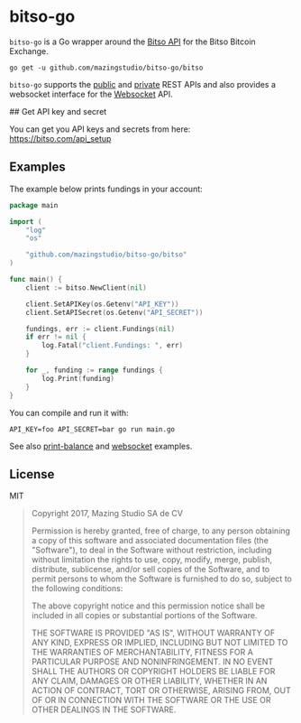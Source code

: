 # bitso-go

`bitso-go` is a Go wrapper around the [Bitso API](https://bitso.com/api_info)
for the Bitso Bitcoin Exchange.

```
go get -u github.com/mazingstudio/bitso-go/bitso
```

`bitso-go` supports the
[public](https://bitso.com/api_info?l=es#public-rest-api) and
[private](https://bitso.com/api_info?l=es#private-rest-api) REST APIs and also
provides a websocket interface for the
[Websocket](https://bitso.com/api_info?l=es#websocket-api) API.


## Get API key and secret

You can get you API keys and secrets from here: https://bitso.com/api_setup

## Examples

The example below prints fundings in your account:

```go
package main

import (
	"log"
	"os"

	"github.com/mazingstudio/bitso-go/bitso"
)

func main() {
	client := bitso.NewClient(nil)

	client.SetAPIKey(os.Getenv("API_KEY"))
	client.SetAPISecret(os.Getenv("API_SECRET"))

	fundings, err := client.Fundings(nil)
	if err != nil {
		log.Fatal("client.Fundings: ", err)
	}

	for _, funding := range fundings {
		log.Print(funding)
	}
}
```

You can compile and run it with:

```
API_KEY=foo API_SECRET=bar go run main.go
```

See also
[print-balance](https://github.com/mazingstudio/bitso-go/blob/master/_examples/print-balance/main.go)
and
[websocket](https://github.com/mazingstudio/bitso-go/blob/master/_examples/websocket/main.go)
examples.

## License

MIT

> Copyright 2017, Mazing Studio SA de CV
>
> Permission is hereby granted, free of charge, to any person obtaining a copy of
> this software and associated documentation files (the "Software"), to deal in
> the Software without restriction, including without limitation the rights to
> use, copy, modify, merge, publish, distribute, sublicense, and/or sell copies
> of the Software, and to permit persons to whom the Software is furnished to do
> so, subject to the following conditions:
>
> The above copyright notice and this permission notice shall be included in all
> copies or substantial portions of the Software.
>
> THE SOFTWARE IS PROVIDED "AS IS", WITHOUT WARRANTY OF ANY KIND, EXPRESS OR
> IMPLIED, INCLUDING BUT NOT LIMITED TO THE WARRANTIES OF MERCHANTABILITY,
> FITNESS FOR A PARTICULAR PURPOSE AND NONINFRINGEMENT. IN NO EVENT SHALL THE
> AUTHORS OR COPYRIGHT HOLDERS BE LIABLE FOR ANY CLAIM, DAMAGES OR OTHER
> LIABILITY, WHETHER IN AN ACTION OF CONTRACT, TORT OR OTHERWISE, ARISING FROM,
> OUT OF OR IN CONNECTION WITH THE SOFTWARE OR THE USE OR OTHER DEALINGS IN THE
> SOFTWARE.
